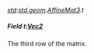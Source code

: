 _[std](../../modules/std/std-module.md):[std.geom](../../modules/std/std-geom.md).[AffineMat3<T>](../../modules/std/std-geom-affinemat3.md).t_
##### Field t:[Vec2](../../modules/std/std-geom-vec2.md)<T>
The third row of the matrix.
